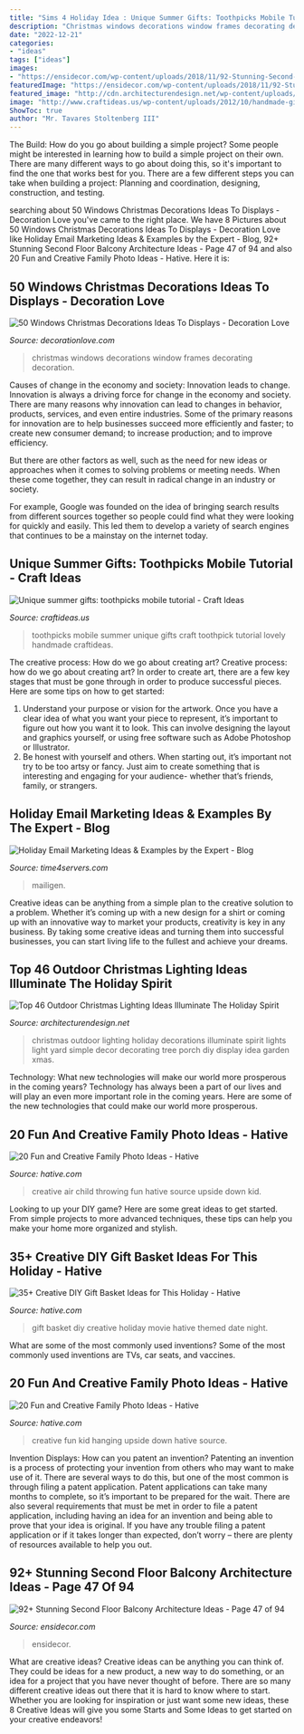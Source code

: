 ```yaml
---
title: "Sims 4 Holiday Idea : Unique Summer Gifts: Toothpicks Mobile Tutorial"
description: "Christmas windows decorations window frames decorating decoration"
date: "2022-12-21"
categories:
- "ideas"
tags: ["ideas"]
images:
- "https://ensidecor.com/wp-content/uploads/2018/11/92-Stunning-Second-Floor-Balcony-Architecture-Ideas-47.jpg"
featuredImage: "https://ensidecor.com/wp-content/uploads/2018/11/92-Stunning-Second-Floor-Balcony-Architecture-Ideas-47.jpg"
featured_image: "http://cdn.architecturendesign.net/wp-content/uploads/2014/11/Outdoor-Christmas-Lighting-Decorations-14.jpg"
image: "http://www.craftideas.us/wp-content/uploads/2012/10/handmade-gifts3.jpg"
ShowToc: true
author: "Mr. Tavares Stoltenberg III"
---
```



The Build: How do you go about building a simple project?
Some people might be interested in learning how to build a simple project on their own. There are many different ways to go about doing this, so it's important to find the one that works best for you. There are a few different steps you can take when building a project: Planning and coordination, designing, construction, and testing.

	

		
searching about 50 Windows Christmas Decorations Ideas To Displays - Decoration Love you've came to the right place. We have 8 Pictures about 50 Windows Christmas Decorations Ideas To Displays - Decoration Love like Holiday Email Marketing Ideas &amp; Examples by the Expert - Blog, 92+ Stunning Second Floor Balcony Architecture Ideas - Page 47 of 94 and also 20 Fun and Creative Family Photo Ideas - Hative. Here it is:
		
    
## 50 Windows Christmas Decorations Ideas To Displays - Decoration Love

<img loading=lazy src="http://www.decorationlove.com/wp-content/uploads/2016/08/Decorating-Old-Window-Frames-for-Christmas.jpg" onerror="this.onerror=null;this.src='https://tse4.mm.bing.net/th?id=OIP.3DNLQqj4_yjzMZgBJJ5XCAHaLH&amp;pid=15.1';" alt="50 Windows Christmas Decorations Ideas To Displays - Decoration Love">

_Source: decorationlove.com_

>christmas windows decorations window frames decorating decoration. 

	

Causes of change in the economy and society: Innovation leads to change.
Innovation is always a driving force for change in the economy and society. There are many reasons why innovation can lead to changes in behavior, products, services, and even entire industries. 
Some of the primary reasons for innovation are to help businesses succeed more efficiently and faster; to create new consumer demand; to increase production; and to improve efficiency. 

But there are other factors as well, such as the need for new ideas or approaches when it comes to solving problems or meeting needs. When these come together, they can result in radical change in an industry or society.

For example, Google was founded on the idea of bringing search results from different sources together so people could find what they were looking for quickly and easily. This led them to develop a variety of search engines that continues to be a mainstay on the internet today.

    
## Unique Summer Gifts: Toothpicks Mobile Tutorial - Craft Ideas

<img loading=lazy src="http://www.craftideas.us/wp-content/uploads/2012/10/handmade-gifts3.jpg" onerror="this.onerror=null;this.src='https://tse2.mm.bing.net/th?id=OIP.aXqvkMr1wMWW_7A3WejtuAHaJ4&amp;pid=15.1';" alt="Unique summer gifts: toothpicks mobile tutorial - Craft Ideas">

_Source: craftideas.us_

>toothpicks mobile summer unique gifts craft toothpick tutorial lovely handmade craftideas. 

	

The creative process: How do we go about creating art?
Creative process: how do we go about creating art?
In order to create art, there are a few key stages that must be gone through in order to produce successful pieces. Here are some tips on how to get started: 

1. Understand your purpose or vision for the artwork. Once you have a clear idea of what you want your piece to represent, it’s important to figure out how you want it to look. This can involve designing the layout and graphics yourself, or using free software such as Adobe Photoshop or Illustrator. 
2. Be honest with yourself and others. When starting out, it’s important not try to be too artsy or fancy. Just aim to create something that is interesting and engaging for your audience- whether that’s friends, family, or strangers. 

    
## Holiday Email Marketing Ideas &amp; Examples By The Expert - Blog

<img loading=lazy src="https://www.time4servers.com/blog/wp-content/uploads/2020/12/Holiday-Announcement-Email-Template.png" onerror="this.onerror=null;this.src='https://tse4.mm.bing.net/th?id=OIP.YXabHhvk4LgDCAjshmnwFwAAAA&amp;pid=15.1';" alt="Holiday Email Marketing Ideas &amp; Examples by the Expert - Blog">

_Source: time4servers.com_

>mailigen. 

	

Creative ideas can be anything from a simple plan to the creative solution to a problem. Whether it’s coming up with a new design for a shirt or coming up with an innovative way to market your products, creativity is key in any business. By taking some creative ideas and turning them into successful businesses, you can start living life to the fullest and achieve your dreams.

    
## Top 46 Outdoor Christmas Lighting Ideas Illuminate The Holiday Spirit

<img loading=lazy src="http://cdn.architecturendesign.net/wp-content/uploads/2014/11/Outdoor-Christmas-Lighting-Decorations-14.jpg" onerror="this.onerror=null;this.src='https://tse2.mm.bing.net/th?id=OIP.m8LJ5xbYm6QUYCBUj9v2qwHaLG&amp;pid=15.1';" alt="Top 46 Outdoor Christmas Lighting Ideas Illuminate The Holiday Spirit">

_Source: architecturendesign.net_

>christmas outdoor lighting holiday decorations illuminate spirit lights light yard simple decor decorating tree porch diy display idea garden xmas. 

	

Technology: What new technologies will make our world more prosperous in the coming years?
Technology has always been a part of our lives and will play an even more important role in the coming years. Here are some of the new technologies that could make our world more prosperous.

    
## 20 Fun And Creative Family Photo Ideas - Hative

<img loading=lazy src="https://hative.com/wp-content/uploads/2014/11/family-photo-ideas/9-fun-creative-family-photo-ideas.jpg" onerror="this.onerror=null;this.src='https://tse2.mm.bing.net/th?id=OIP.gh41BjgM6HvW1Hn8TSz0rwHaLK&amp;pid=15.1';" alt="20 Fun and Creative Family Photo Ideas - Hative">

_Source: hative.com_

>creative air child throwing fun hative source upside down kid. 

	

Looking to up your DIY game? Here are some great ideas to get started. From simple projects to more advanced techniques, these tips can help you make your home more organized and stylish.

    
## 35+ Creative DIY Gift Basket Ideas For This Holiday - Hative

<img loading=lazy src="https://hative.com/wp-content/uploads/2015/11/diy-gift-basket-ideas/15-creative-diy-gift-basket-ideas.jpg" onerror="this.onerror=null;this.src='https://tse3.mm.bing.net/th?id=OIP.DNXRwqMj34Cs4ZjnEUhT5gHaJ4&amp;pid=15.1';" alt="35+ Creative DIY Gift Basket Ideas for This Holiday - Hative">

_Source: hative.com_

>gift basket diy creative holiday movie hative themed date night. 

	

What are some of the most commonly used inventions?
Some of the most commonly used inventions are TVs, car seats, and vaccines.

    
## 20 Fun And Creative Family Photo Ideas - Hative

<img loading=lazy src="https://hative.com/wp-content/uploads/2014/11/family-photo-ideas/8-fun-creative-family-photo-ideas.jpg" onerror="this.onerror=null;this.src='https://tse1.mm.bing.net/th?id=OIP.PtV-egQPL1jxRXLvlMMx7wHaHa&amp;pid=15.1';" alt="20 Fun and Creative Family Photo Ideas - Hative">

_Source: hative.com_

>creative fun kid hanging upside down hative source. 

	

Invention Displays: How can you patent an invention?
Patenting an invention is a process of protecting your invention from others who may want to make use of it. There are several ways to do this, but one of the most common is through filing a patent application. Patent applications can take many months to complete, so it’s important to be prepared for the wait. There are also several requirements that must be met in order to file a patent application, including having an idea for an invention and being able to prove that your idea is original. If you have any trouble filing a patent application or if it takes longer than expected, don’t worry – there are plenty of resources available to help you out.

    
## 92+ Stunning Second Floor Balcony Architecture Ideas - Page 47 Of 94

<img loading=lazy src="https://ensidecor.com/wp-content/uploads/2018/11/92-Stunning-Second-Floor-Balcony-Architecture-Ideas-47.jpg" onerror="this.onerror=null;this.src='https://tse4.mm.bing.net/th?id=OIP.9TmHGAn8UudTcBlx0eqDxgHaJ4&amp;pid=15.1';" alt="92+ Stunning Second Floor Balcony Architecture Ideas - Page 47 of 94">

_Source: ensidecor.com_

>ensidecor. 

	

What are creative ideas?
Creative ideas can be anything you can think of. They could be ideas for a new product, a new way to do something, or an idea for a project that you have never thought of before. There are so many different creative ideas out there that it is hard to know where to start. Whether you are looking for inspiration or just want some new ideas, these 8 Creative Ideas will give you some Starts and Some Ideas to get started on your creative endeavors!

